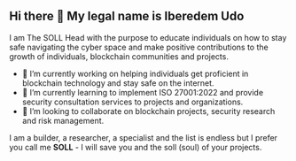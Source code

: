 ## Hi there 👋 My legal name is Iberedem Udo 

I am The SOLL Head with the purpose to educate individuals on how to stay safe navigating the cyber space and make positive contributions to the growth of individuals, blockchain communities and projects.

- 🔭 I’m currently working on helping individuals get proficient in blockchain technology and stay safe on the internet.
- 🌱 I’m currently learning to implement ISO 27001:2022 and provide security consultation services to projects and organizations.
- 👯 I’m looking to collaborate on blockchain projects, security research and risk management.

I am a builder, a researcher, a specialist and the list is endless but I prefer you call me **SOLL** - I will save you and the soll (soul) of your projects.
<!--
**SOLL8348/SOLL8348** is a ✨ _special_ ✨ repository because its `README.md` (this file) appears on your GitHub profile.

Here are some ideas to get you started:
- 🤔 I’m looking for help with ...
- 💬 Ask me about ...
- 📫 How to reach me: ...
- 😄 Pronouns: ...
- ⚡ Fun fact: ...
-->
